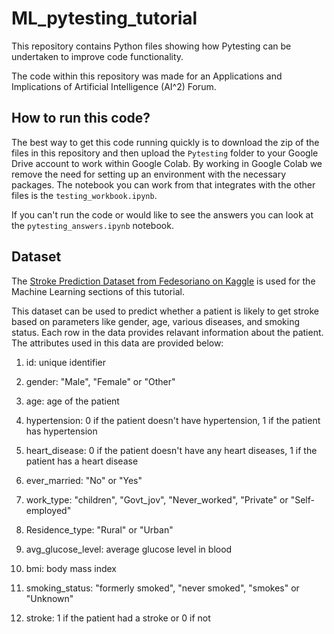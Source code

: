 # ML_pytesting_tutorial

This repository contains Python files showing how Pytesting can be undertaken to improve code functionality.

The code within this repository was made for an Applications and Implications of Artificial Intelligence (AI^2) Forum.


## How to run this code?

The best way to get this code running quickly is to download the zip of the files in this repository and then upload the `Pytesting` folder to your Google Drive account to work within Google Colab. By working in Google Colab we remove the need for setting up an environment with the necessary packages. The notebook you can work from that integrates with the other files is the `testing_workbook.ipynb`.


If you can't run the code or would like to see the answers you can look at the `pytesting_answers.ipynb` notebook.


## Dataset

The [Stroke Prediction Dataset from Fedesoriano on Kaggle](https://www.kaggle.com/datasets/fedesoriano/stroke-prediction-dataset) is used for the Machine Learning sections of this tutorial.

This dataset can be used to predict whether a patient is likely to get stroke based on parameters like gender, age, various diseases, and smoking status. Each row in the data provides relavant information about the patient. The attributes used in this data are provided below:

1) id: unique identifier
   
3) gender: "Male", "Female" or "Other"
    
5) age: age of the patient
   
7) hypertension: 0 if the patient doesn't have hypertension, 1 if the patient has hypertension
   
9) heart_disease: 0 if the patient doesn't have any heart diseases, 1 if the patient has a heart disease
    
11) ever_married: "No" or "Yes"
    
13) work_type: "children", "Govt_jov", "Never_worked", "Private" or "Self-employed"
    
15) Residence_type: "Rural" or "Urban"
    
17) avg_glucose_level: average glucose level in blood
    
19) bmi: body mass index
    
21) smoking_status: "formerly smoked", "never smoked", "smokes" or "Unknown"
    
23) stroke: 1 if the patient had a stroke or 0 if not
